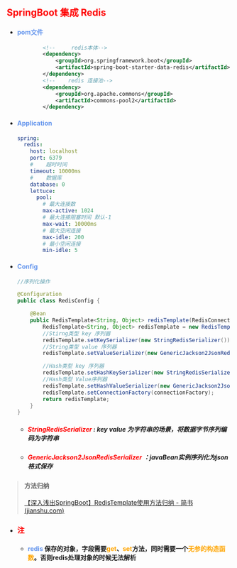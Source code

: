 ## <font color='red'>SpringBoot 集成 Redis</font>



- #### <font color='cornflowerblue'>pom文件</font>

  ```xml
          <!--     redis本体-->
          <dependency>
              <groupId>org.springframework.boot</groupId>
              <artifactId>spring-boot-starter-data-redis</artifactId>
          </dependency>
          <!--    redis 连接池-->
          <dependency>
              <groupId>org.apache.commons</groupId>
              <artifactId>commons-pool2</artifactId>
          </dependency>
  ```

- #### <font color='cornflowerblue'>Application</font>

  ```yaml
  spring:
    redis:
      host: localhost
      port: 6379
      #    超时时间
      timeout: 10000ms
      #    数据库
      database: 0
      lettuce:
        pool:
          # 最大连接数
          max-active: 1024
          # 最大连接阻塞时间 默认-1
          max-wait: 10000ms
          # 最大空闲连接
          max-idle: 200
          # 最小空闲连接
          min-idle: 5
  ```

- #### <font color='cornflowerblue'>Config</font>

  ```java
  //序列化操作
  
  @Configuration
  public class RedisConfig {
  
      @Bean
      public RedisTemplate<String, Object> redisTemplate(RedisConnectionFactory connectionFactory) {
          RedisTemplate<String, Object> redisTemplate = new RedisTemplate();
          //Stirng类型 key 序列器
          redisTemplate.setKeySerializer(new StringRedisSerializer());
          //String类型 value 序列器
          redisTemplate.setValueSerializer(new GenericJackson2JsonRedisSerializer());
  
          //Hash类型 key 序列器
          redisTemplate.setHashKeySerializer(new StringRedisSerializer());
          //Hash类型 Value序列器
          redisTemplate.setHashValueSerializer(new GenericJackson2JsonRedisSerializer());
          redisTemplate.setConnectionFactory(connectionFactory);
          return redisTemplate;
      }
  }
  ```
  
  - ##### <font color='red'>StringRedisSerializer</font> : key value 为字符串的场景，将数据字节序列编码为字符串
  
  - ##### <font color='red'>GenericJackson2JsonRedisSerializer</font> ：javaBean实例序列化为json格式保存







> #### 方法归纳
>
> [【深入浅出SpringBoot】RedisTemplate使用方法归纳 - 简书 (jianshu.com)](https://www.jianshu.com/p/0fa4c100e9a9)






- ### <font color='red'>注</font>

  - #### <font color='cornflowerblue'>redis</font> 保存的对象，字段需要<font color='orange'>get</font>、<font color='orange'>set</font>方法，同时需要一个<font color='orange'>无参的构造函数</font>。否则redis处理对象的时候无法解析

